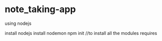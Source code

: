 # note_taking-app
using nodejs

install nodejs
install nodemon
npm init  //to install all the modules requires
